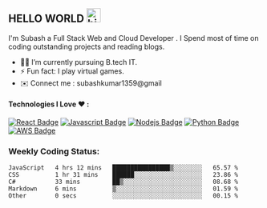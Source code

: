 ## HELLO WORLD <img src="https://user-images.githubusercontent.com/1303154/88677602-1635ba80-d120-11ea-84d8-d263ba5fc3c0.gif" width="28px" alt="hi">

I'm Subash a Full Stack Web and Cloud Developer . I Spend most of time on coding outstanding projects and reading blogs.


<!-- TODO: Add last video link -->

- 👨‍💻 I’m currently pursuing B.tech IT.
- ⚡ Fun fact: I play virtual games.
- ✉️ Connect me : subashkumar1359@gmail

#### Technologies I Love ❤️ :

<!-- TODO: Make technologies links takes you to repositories -->

[![React Badge](https://img.shields.io/badge/-React-61DBFB?style=for-the-badge&labelColor=black&logo=react&logoColor=61DBFB)](#) [![Javascript Badge](https://img.shields.io/badge/-Javascript-F0DB4F?style=for-the-badge&labelColor=black&logo=javascript&logoColor=F0DB4F)](#) [![Nodejs Badge](https://img.shields.io/badge/-Nodejs-3C873A?style=for-the-badge&labelColor=black&logo=node.js&logoColor=3C873A)](#) [![Python Badge](https://img.shields.io/badge/-Python-224cec?style=for-the-badge&labelColor=black&logo=python&logoColor=224cec)](#)[![AWS Badge](https://img.shields.io/badge/-aws-e0ab57?style=for-the-badge&labelColor=black&logo=amazon&logoColor=e0ab57)](#)


### Weekly Coding Status:
<!--START_SECTION:waka-->

```text
JavaScript   4 hrs 12 mins   ████████████████▒░░░░░░░░   65.57 %
CSS          1 hr 31 mins    ██████░░░░░░░░░░░░░░░░░░░   23.86 %
C#           33 mins         ██▒░░░░░░░░░░░░░░░░░░░░░░   08.68 %
Markdown     6 mins          ▒░░░░░░░░░░░░░░░░░░░░░░░░   01.59 %
Other        0 secs          ░░░░░░░░░░░░░░░░░░░░░░░░░   00.15 %
```

<!--END_SECTION:waka-->


